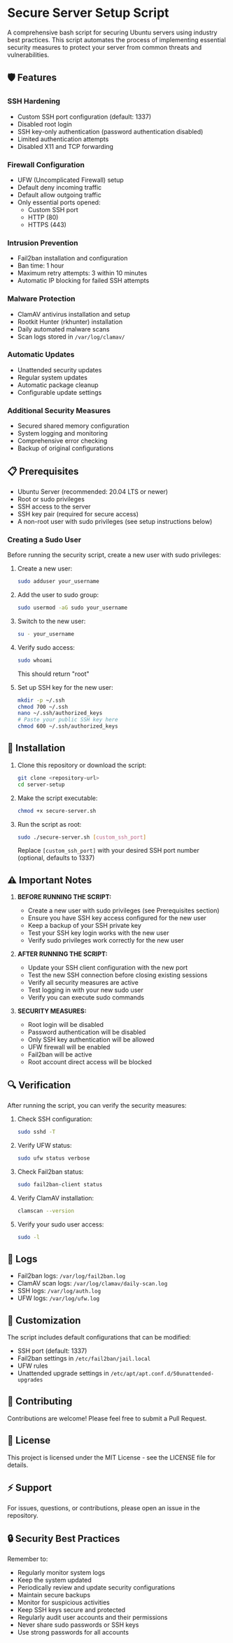 # Secure Server Setup Script

A comprehensive bash script for securing Ubuntu servers using industry best practices. This script automates the process of implementing essential security measures to protect your server from common threats and vulnerabilities.

## 🛡️ Features

### SSH Hardening

- Custom SSH port configuration (default: 1337)
- Disabled root login
- SSH key-only authentication (password authentication disabled)
- Limited authentication attempts
- Disabled X11 and TCP forwarding

### Firewall Configuration

- UFW (Uncomplicated Firewall) setup
- Default deny incoming traffic
- Default allow outgoing traffic
- Only essential ports opened:
  - Custom SSH port
  - HTTP (80)
  - HTTPS (443)

### Intrusion Prevention

- Fail2ban installation and configuration
- Ban time: 1 hour
- Maximum retry attempts: 3 within 10 minutes
- Automatic IP blocking for failed SSH attempts

### Malware Protection

- ClamAV antivirus installation and setup
- Rootkit Hunter (rkhunter) installation
- Daily automated malware scans
- Scan logs stored in `/var/log/clamav/`

### Automatic Updates

- Unattended security updates
- Regular system updates
- Automatic package cleanup
- Configurable update settings

### Additional Security Measures

- Secured shared memory configuration
- System logging and monitoring
- Comprehensive error checking
- Backup of original configurations

## 📋 Prerequisites

- Ubuntu Server (recommended: 20.04 LTS or newer)
- Root or sudo privileges
- SSH access to the server
- SSH key pair (required for secure access)
- A non-root user with sudo privileges (see setup instructions below)

### Creating a Sudo User

Before running the security script, create a new user with sudo privileges:

1. Create a new user:
   ```bash
   sudo adduser your_username
   ```

2. Add the user to sudo group:
   ```bash
   sudo usermod -aG sudo your_username
   ```

3. Switch to the new user:
   ```bash
   su - your_username
   ```

4. Verify sudo access:
   ```bash
   sudo whoami
   ```
   This should return "root"

5. Set up SSH key for the new user:
   ```bash
   mkdir -p ~/.ssh
   chmod 700 ~/.ssh
   nano ~/.ssh/authorized_keys
   # Paste your public SSH key here
   chmod 600 ~/.ssh/authorized_keys
   ```

## 🚀 Installation

1. Clone this repository or download the script:

   ```bash
   git clone <repository-url>
   cd server-setup
   ```

2. Make the script executable:

   ```bash
   chmod +x secure-server.sh
   ```

3. Run the script as root:

   ```bash
   sudo ./secure-server.sh [custom_ssh_port]
   ```

   Replace `[custom_ssh_port]` with your desired SSH port number (optional, defaults to 1337)

## ⚠️ Important Notes

1. **BEFORE RUNNING THE SCRIPT:**
   - Create a new user with sudo privileges (see Prerequisites section)
   - Ensure you have SSH key access configured for the new user
   - Keep a backup of your SSH private key
   - Test your SSH key login works with the new user
   - Verify sudo privileges work correctly for the new user

2. **AFTER RUNNING THE SCRIPT:**
   - Update your SSH client configuration with the new port
   - Test the new SSH connection before closing existing sessions
   - Verify all security measures are active
   - Test logging in with your new sudo user
   - Verify you can execute sudo commands

3. **SECURITY MEASURES:**
   - Root login will be disabled
   - Password authentication will be disabled
   - Only SSH key authentication will be allowed
   - UFW firewall will be enabled
   - Fail2ban will be active
   - Root account direct access will be blocked

## 🔍 Verification

After running the script, you can verify the security measures:

1. Check SSH configuration:

   ```bash
   sudo sshd -T
   ```

2. Verify UFW status:

   ```bash
   sudo ufw status verbose
   ```

3. Check Fail2ban status:

   ```bash
   sudo fail2ban-client status
   ```

4. Verify ClamAV installation:

   ```bash
   clamscan --version
   ```

5. Verify your sudo user access:

   ```bash
   sudo -l
   ```

## 📝 Logs

- Fail2ban logs: `/var/log/fail2ban.log`
- ClamAV scan logs: `/var/log/clamav/daily-scan.log`
- SSH logs: `/var/log/auth.log`
- UFW logs: `/var/log/ufw.log`

## 🔧 Customization

The script includes default configurations that can be modified:

- SSH port (default: 1337)
- Fail2ban settings in `/etc/fail2ban/jail.local`
- UFW rules
- Unattended upgrade settings in `/etc/apt/apt.conf.d/50unattended-upgrades`

## 🤝 Contributing

Contributions are welcome! Please feel free to submit a Pull Request.

## 📄 License

This project is licensed under the MIT License - see the LICENSE file for details.

## ⚡ Support

For issues, questions, or contributions, please open an issue in the repository.

## 🔒 Security Best Practices

Remember to:

- Regularly monitor system logs
- Keep the system updated
- Periodically review and update security configurations
- Maintain secure backups
- Monitor for suspicious activities
- Keep SSH keys secure and protected
- Regularly audit user accounts and their permissions
- Never share sudo passwords or SSH keys
- Use strong passwords for all accounts

